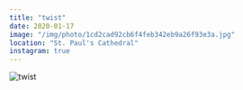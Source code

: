 ```yaml
---
title: "twist"
date: 2020-01-17
image: "/img/photo/1cd2cad92cb6f4feb342eb9a26f93e3a.jpg"
location: "St. Paul's Cathedral"
instagram: true
---
```


![twist](/img/photo/1cd2cad92cb6f4feb342eb9a26f93e3a.jpg)
